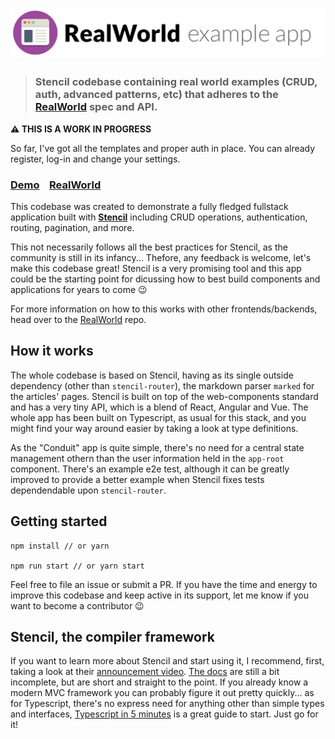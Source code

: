 # ![RealWorld Example App](logo.png)

> ### Stencil codebase containing real world examples (CRUD, auth, advanced patterns, etc) that adheres to the [RealWorld](https://github.com/gothinkster/realworld) spec and API.

**⚠ THIS IS A WORK IN PROGRESS**

So far, I've got all the templates and proper auth in place. You can already register, log-in and change your settings.

### [Demo](https://stencil-realworld.netlify.com)&nbsp;&nbsp;&nbsp;&nbsp;[RealWorld](https://github.com/gothinkster/realworld)

This codebase was created to demonstrate a fully fledged fullstack application built with **[Stencil](https://stenciljs.com/)** including CRUD operations, authentication, routing, pagination, and more.

This not necessarily follows all the best practices for Stencil, as the community is still in its infancy... Thefore, any feedback is welcome, let's make this codebase great! Stencil is a very promising tool and this app could be the starting point for dicussing how to best build components and applications for years to come 😉

For more information on how to this works with other frontends/backends, head over to the [RealWorld](https://github.com/gothinkster/realworld) repo.

## How it works

The whole codebase is based on Stencil, having as its single outside dependency (other than `stencil-router`), the markdown parser `marked` for the articles' pages. Stencil is built on top of the web-components standard and has a very tiny API, which is a blend of React, Angular and Vue. The whole app has been built on Typescript, as usual for this stack, and you might find your way around easier by taking a look at type definitions.

As the "Conduit" app is quite simple, there's no need for a central state management othern than the user information held in the `app-root` component. There's an example e2e test, although it can be greatly improved to provide a better example when Stencil fixes tests dependendable upon `stencil-router`.

## Getting started

```
npm install // or yarn

npm run start // or yarn start
```

Feel free to file an issue or submit a PR. If you have the time and energy to improve this codebase and keep active in its support, let me know if you want to become a contributor 😉

## Stencil, the compiler framework

If you want to learn more about Stencil and start using it, I recommend, first, taking a look at their [announcement video](https://www.youtube.com/watch?v=UfD-k7aHkQE). [The docs](https://stenciljs.com/) are still a bit incomplete, but are short and straight to the point. If you already know a modern MVC framework you can probably figure it out pretty quickly... as for Typescript, there's no express need for anything other than simple types and interfaces, [Typescript in 5 minutes](https://www.typescriptlang.org/docs/handbook/typescript-in-5-minutes.html) is a great guide to start. Just go for it!
